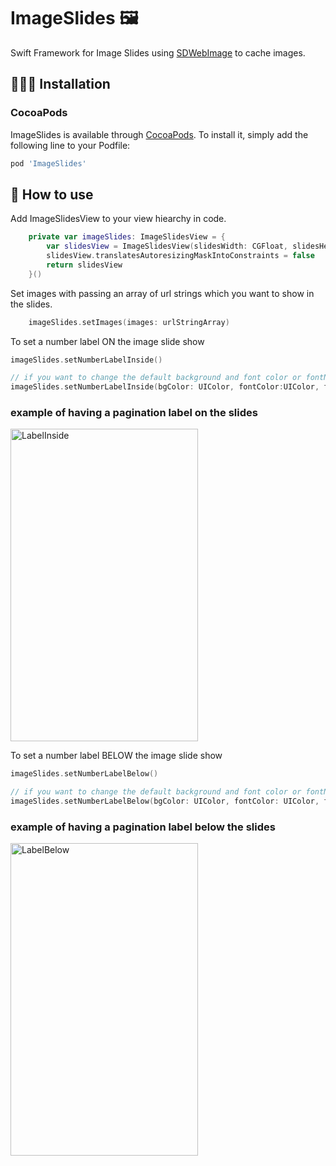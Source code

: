 # ImageSlides 🖼 
Swift Framework for Image Slides using [SDWebImage](https://github.com/SDWebImage/SDWebImage) to cache images.

## 👩🏻‍🔧 Installation

### CocoaPods
ImageSlides is available through [CocoaPods](http://cocoapods.org). To install
it, simply add the following line to your Podfile:

```ruby
pod 'ImageSlides'
```

## 📑 How to use
Add ImageSlidesView to your view hiearchy in code.
```swift
    private var imageSlides: ImageSlidesView = {
        var slidesView = ImageSlidesView(slidesWidth: CGFloat, slidesHeight: CGFloat)
        slidesView.translatesAutoresizingMaskIntoConstraints = false
        return slidesView
    }()
```

Set images with passing an array of url strings which you want to show in the slides.
```swift
    imageSlides.setImages(images: urlStringArray)
```

To set a number label ON the image slide show
```swift
imageSlides.setNumberLabelInside()

// if you want to change the default background and font color or fontName. Nil can be passed.
imageSlides.setNumberLabelInside(bgColor: UIColor, fontColor:UIColor, fontName: String)
```
### example of having a pagination label on the slides
<a>
    <img src="https://user-images.githubusercontent.com/66197018/173561730-9d016912-1cf4-429d-8ae0-591aac3e9aac.png" alt="LabelInside" width="300" height="500" >
</a>

To set a number label BELOW the image slide show
```swift
imageSlides.setNumberLabelBelow()

// if you want to change the default background and font color or fontName. Nil can be passed.
imageSlides.setNumberLabelBelow(bgColor: UIColor, fontColor: UIColor, fontName: String)
```

### example of having a pagination label below the slides
<a>
    <img src="https://user-images.githubusercontent.com/66197018/173561557-8e55893c-14ba-4bda-9bc8-e2ca62cfc13a.png" alt="LabelBelow" width="300" height="500" >
</a>
